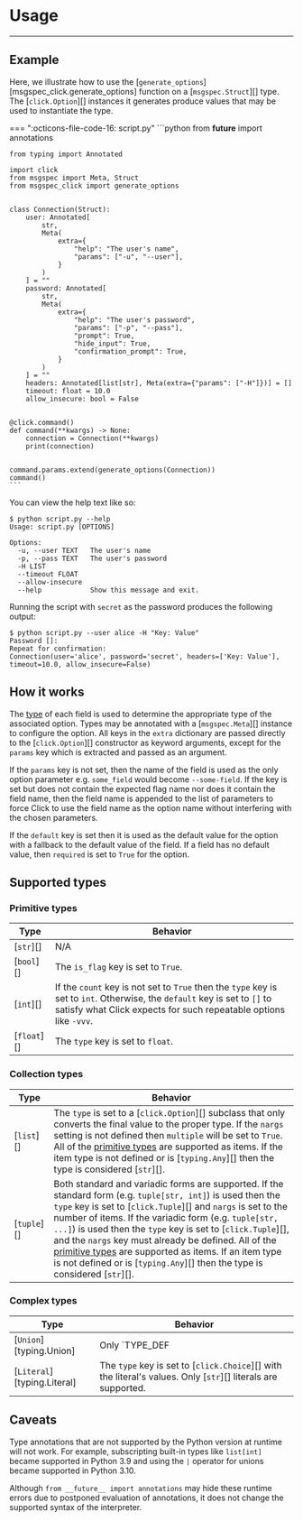 # Usage

-----

## Example

Here, we illustrate how to use the [`generate_options`][msgspec_click.generate_options] function on a [`msgspec.Struct`][] type. The [`click.Option`][] instances it generates produce values that may be used to instantiate the type.

=== ":octicons-file-code-16: script.py"
    ```python
    from __future__ import annotations

    from typing import Annotated

    import click
    from msgspec import Meta, Struct
    from msgspec_click import generate_options


    class Connection(Struct):
        user: Annotated[
            str,
            Meta(
                extra={
                    "help": "The user's name",
                    "params": ["-u", "--user"],
                }
            )
        ] = ""
        password: Annotated[
            str,
            Meta(
                extra={
                    "help": "The user's password",
                    "params": ["-p", "--pass"],
                    "prompt": True,
                    "hide_input": True,
                    "confirmation_prompt": True,
                }
            )
        ] = ""
        headers: Annotated[list[str], Meta(extra={"params": ["-H"]})] = []
        timeout: float = 10.0
        allow_insecure: bool = False


    @click.command()
    def command(**kwargs) -> None:
        connection = Connection(**kwargs)
        print(connection)


    command.params.extend(generate_options(Connection))
    command()
    ```

You can view the help text like so:

```console
$ python script.py --help
Usage: script.py [OPTIONS]

Options:
  -u, --user TEXT   The user's name
  -p, --pass TEXT   The user's password
  -H LIST
  --timeout FLOAT
  --allow-insecure
  --help            Show this message and exit.
```

Running the script with `secret` as the password produces the following output:

```console
$ python script.py --user alice -H "Key: Value"
Password []:
Repeat for confirmation:
Connection(user='alice', password='secret', headers=['Key: Value'], timeout=10.0, allow_insecure=False)
```

## How it works

The [type](#supported-types) of each field is used to determine the appropriate type of the associated option. Types may be annotated with a [`msgspec.Meta`][] instance to configure the option. All keys in the `extra` dictionary are passed directly to the [`click.Option`][] constructor as keyword arguments, except for the `params` key which is extracted and passed as an argument.

If the `params` key is not set, then the name of the field is used as the only option parameter e.g. `some_field` would become `--some-field`. If the key is set but does not contain the expected flag name nor does it contain the field name, then the field name is appended to the list of parameters to force Click to use the field name as the option name without interfering with the chosen parameters.

If the `default` key is set then it is used as the default value for the option with a fallback to the default value of the field. If a field has no default value, then `required` is set to `True` for the option.

## Supported types

### Primitive types

| Type | Behavior |
| --- | --- |
| [`str`][] | N/A |
| [`bool`][] | The `is_flag` key is set to `True`. |
| [`int`][] | If the `count` key is not set to `True` then the `type` key is set to `int`. Otherwise, the `default` key is set to `[]` to satisfy what Click expects for such repeatable options like `-vvv`. |
| [`float`][] | The `type` key is set to `float`. |

### Collection types

| Type | Behavior |
| --- | --- |
| [`list`][] | The `type` is set to a [`click.Option`][] subclass that only converts the final value to the proper type. If the `nargs` setting is not defined then `multiple` will be set to `True`. All of the [primitive types](#primitive-types) are supported as items. If the item type is not defined or is [`typing.Any`][] then the type is considered [`str`][]. |
| [`tuple`][] | Both standard and variadic forms are supported. If the standard form (e.g. `tuple[str, int]`) is used then the `type` key is set to [`click.Tuple`][] and `nargs` is set to the number of items. If the variadic form (e.g. `tuple[str, ...]`) is used then the `type` key is set to [`click.Tuple`][], and the `nargs` key must already be defined. All of the [primitive types](#primitive-types) are supported as items. If an item type is not defined or is [`typing.Any`][] then the type is considered [`str`][]. |

### Complex types

| Type | Behavior |
| --- | --- |
| [`Union`][typing.Union] | Only `TYPE_DEF | None` union types are supported i.e. exactly 2 types with the final being `None`. This is to allow the default value being `None` for easily checking if options were set by the user. The first type may be any supported type except another union. |
| [`Literal`][typing.Literal] | The `type` key is set to [`click.Choice`][] with the literal's values. Only [`str`][] literals are supported. |

## Caveats

Type annotations that are not supported by the Python version at runtime will not work. For example, subscripting built-in types like `list[int]` became supported in Python 3.9 and using the `|` operator for unions became supported in Python 3.10.

Although `from __future__ import annotations` may hide these runtime errors due to postponed evaluation of annotations, it does not change the supported syntax of the interpreter.
